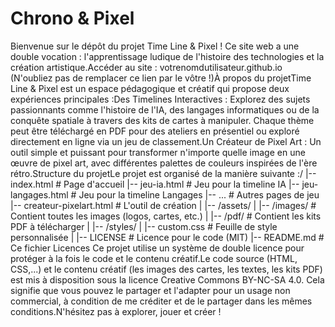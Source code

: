 # Chrono & Pixel

Bienvenue sur le dépôt du projet Time Line & Pixel ! Ce site web a une double vocation : l'apprentissage ludique de l'histoire des technologies et la création artistique.Accéder au site : votrenomdutilisateur.github.io (N'oubliez pas de remplacer ce lien par le vôtre !)À propos du projetTime Line & Pixel est un espace pédagogique et créatif qui propose deux expériences principales :Des Timelines Interactives : Explorez des sujets passionnants comme l'histoire de l'IA, des langages informatiques ou de la conquête spatiale à travers des kits de cartes à manipuler. Chaque thème peut être téléchargé en PDF pour des ateliers en présentiel ou exploré directement en ligne via un jeu de classement.Un Créateur de Pixel Art : Un outil simple et puissant pour transformer n'importe quelle image en une œuvre de pixel art, avec différentes palettes de couleurs inspirées de l'ère rétro.Structure du projetLe projet est organisé de la manière suivante :/
|-- index.html              # Page d'accueil
|-- jeu-ia.html             # Jeu pour la timeline IA
|-- jeu-langages.html       # Jeu pour la timeline Langages
|-- ...                     # Autres pages de jeu
|-- createur-pixelart.html  # L'outil de création
|
|-- /assets/
|   |-- /images/            # Contient toutes les images (logos, cartes, etc.)
|   |-- /pdf/               # Contient les kits PDF à télécharger
|
|-- /styles/
|   |-- custom.css          # Feuille de style personnalisée
|
|-- LICENSE                 # Licence pour le code (MIT)
|-- README.md               # Ce fichier
Licences
Ce projet utilise un système de double licence pour protéger à la fois le code et le contenu créatif.Le code source (HTML, CSS,...) et le contenu créatif (les images des cartes, les textes, les kits PDF) est mis à disposition sous la licence Creative Commons BY-NC-SA 4.0. Cela signifie que vous pouvez le partager et l'adapter pour un usage non commercial, à condition de me créditer et de le partager dans les mêmes conditions.N'hésitez pas à explorer, jouer et créer !
